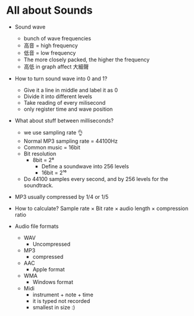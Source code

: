 # All about Sounds #

- Sound wave
    - bunch of wave frequencies
    - 高音 = high frequency
    - 低音 = low frequency
    - The more closely packed, the higher the frequency
    - 高低 in graph affect 大細聲
 - How to turn sound wave into 0 and 1?
    - Give it a line in middle and label it as 0
    - Divide it into different levels
    - Take reading of every milisecond
    - only register time and wave position 

- What about stuff between milliseconds?
    - we use sampling rate 👌
    - Normal MP3 sampling rate = 44100Hz 
    - Common music = 16bit
    - Bit resolution 
        - 8bit = 2⁸
          - Define a soundwave into 256 levels
           - 16bit = 2¹⁶
    - Do 44100 samples every second, and by 256 levels for the soundtrack.

- MP3 usually compressed by 1/4 or 1/5 

- How to calculate?
Sample rate × Bit rate × audio length × compression ratio

- Audio file formats
    - WAV
         - Uncompressed
    - MP3
         - compressed
    - AAC
        - Apple format
     - WMA
         - Windows format
     - Midi
          - instrument + note + time
          - it is typed not recorded
          - smallest in size :)
